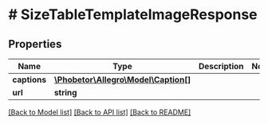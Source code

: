 # # SizeTableTemplateImageResponse

## Properties

Name | Type | Description | Notes
------------ | ------------- | ------------- | -------------
**captions** | [**\Phobetor\Allegro\Model\Caption[]**](Caption.md) |  |
**url** | **string** |  |

[[Back to Model list]](../../README.md#models) [[Back to API list]](../../README.md#endpoints) [[Back to README]](../../README.md)
